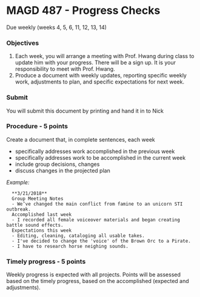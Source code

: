 # MAGD 487 - Progress Checks

Due weekly (weeks 4, 5, 6, 11, 12, 13, 14)

### Objectives
1. Each week, you will arrange a meeting with Prof. Hwang during class to update him with your progress. There will be a sign up. It is your responsibility to meet with Prof. Hwang.
2. Produce a document with weekly updates, reporting specific weekly work, adjustments to plan, and specific expectations for next week. 

### Submit
You will submit this document by printing and hand it in to Nick

### Procedure - 5 points
Create a document that, in complete sentences, each week
+ specifically addresses work accomplished in the previous week
+ specifically addresses work to be accomplished in the current week
+ include group decisions, changes
+ discuss changes in the projected plan

*Example:*

      **3/21/2018**
      Group Meeting Notes
      - We’ve changed the main conflict from famine to an unicorn STI outbreak.
      Accomplished last week	
      - I recorded all female voiceover materials and began creating battle sound effects. 
      Expectations this week
      - Editing, cleaning, cataloging all usable takes.
      - I've decided to change the 'voice' of the Brown Orc to a Pirate.
      - I have to research horse neighing sounds. 

### Timely progress - 5 points
Weekly progress is expected with all projects.
Points will be assessed based on the timely progress, based on the accomplished (expected and adjustments).

